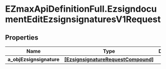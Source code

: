 # EZmaxApiDefinitionFull.EzsigndocumentEditEzsignsignaturesV1Request

## Properties

Name | Type | Description | Notes
------------ | ------------- | ------------- | -------------
**a_objEzsignsignature** | [**[EzsignsignatureRequestCompound]**](EzsignsignatureRequestCompound.md) |  | 


